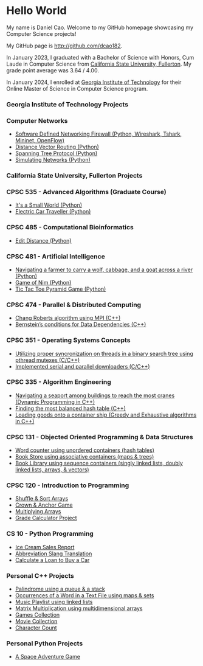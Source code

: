 # Hello World
My name is Daniel Cao.  Welcome to my GitHub homepage showcasing my Computer Science projects!

My GitHub page is http://github.com/dcao182.

In January 2023, I graduated with a Bachelor of Science with Honors, Cum Laude in Computer Science from [California
State University, Fullerton](http://www.fullerton.edu/).  My grade point average was 3.64 / 4.00.

In January 2024, I enrolled at [Georgia Institute of Technology](https://www.gatech.edu/) for their Online Master of Science in Computer Science program.

### Georgia Institute of Technology Projects
### Computer Networks
* [Software Defined Networking Firewall (Python, Wireshark, Tshark, Mininet, OpenFlow)](https://gitfront.io/r/dcao72/cqcq2aXhMLZL/CS-6250-Software-Defined-Network-Firewall/)
* [Distance Vector Routing (Python)](https://gitfront.io/r/dcao72/h6WKxFheJM2c/CS-6250-Distance-Vector-Routing/)
* [Spanning Tree Protocol (Python)](https://gitfront.io/r/dcao72/rq6Lc6UkwHaT/CS-6250-Spanning-Tree-Protocol/)
* [Simulating Networks (Python)](https://github.com/dcao182/dcao182.github.io/blob/master/Simulating%20Networks%20Project/datacenter.py)

### California State University, Fullerton Projects
### CPSC 535 - Advanced Algorithms (Graduate Course)
* [It's a Small World (Python)](https://github.com/dcao182/dcao182.github.io/tree/master/It's%20a%20Small%20World%20(Python))
* [Electric Car Traveller (Python)](https://github.com/dcao182/dcao182.github.io/tree/master/Electric%20Car%20Traveller)

### CPSC 485 - Computational Bioinformatics
* [Edit Distance (Python)](https://github.com/dcao182/dcao182.github.io/tree/master/Computing%20The%20Edit%20Distance%20Between%20Two%20Words)

### CPSC 481 - Artificial Intelligence
* [Navigating a farmer to carry a wolf, cabbage, and a goat across a river (Python)](https://github.com/dcao182/dcao182.github.io/tree/master/Farmer%2C%20Wolf%2C%20Goat%2C%20Cabbage)
* [Game of Nim (Python)](https://github.com/dcao182/dcao182.github.io/tree/master/Game%20of%20Nim)
* [Tic Tac Toe Pyramid Game (Python)](https://github.com/dcao182/dcao182.github.io/tree/master/Tic%20Tac%20Toe%20Pyramid%20Game)

### CPSC 474 - Parallel & Distributed Computing
* [Chang Roberts algorithm using MPI (C++)](https://github.com/dcao182/dcao182.github.io/tree/master/Chang%20Roberts%20Algorithm)
* [Bernstein’s conditions for Data Dependencies (C++)](https://github.com/dcao182/dcao182.github.io/tree/master/Bernstein%E2%80%99s%20conditions%20for%20Data%20Dependencies)


### CPSC 351 - Operating Systems Concepts
* [Utilizing proper syncronization on threads in a binary search tree using pthread mutexes (C/C++)](https://github.com/dcao182/dcao182.github.io/tree/master/Proper%20Synchronization%20on%20threads%20in%20a%20binary%20search%20tree%20using%20pthread%20mutexes)
* [Implemented serial and parallel downloaders (C/C++)](https://github.com/dcao182/dcao182.github.io/tree/master/Serial%20and%20Parallel%20Downloaders)

### CPSC 335 - Algorithm Engineering
* [Navigating a seaport among buildings to reach the most cranes (Dynamic Programming in C++)](https://github.com/dcao182/dcao182.github.io/tree/master/Dynamic%20Programming%20Project%20(C%2B%2B))
* [Finding the most balanced hash table (C++)](https://github.com/dcao182/dcao182.github.io/tree/master/Finding%20the%20most%20balanced%20hash%20table%20(C%2B%2B))
* [Loading goods onto a container ship (Greedy and Exhaustive algorithms in C++)](https://github.com/dcao182/dcao182.github.io/tree/master/Greedy%20vs.%20Exhaustive%20(C%2B%2B))


### CPSC 131 - Objected Oriented Programming & Data Structures
* [Word counter using unordered containers (hash tables)](https://github.com/dcao182/dcao182.github.io/tree/master/Book%20Store%20using%20unordered%20containers%20(C%2B%2B))
* [Book Store using associative containers (maps & trees)](https://github.com/dcao182/dcao182.github.io/tree/master/Book%20Store%20using%20maps%20%26%20trees%20(C%2B%2B))
* [Book Library using sequence containers (singly linked lists, doubly linked lists, arrays, & vectors)](https://github.com/dcao182/dcao182.github.io/tree/master/Book%20Library%20using%20singly%20linked%20lists%2C%20doubly%20linked%20lists%2C%20arrays%2C%20and%20vectors%20(C%2B%2B))

### CPSC 120 - Introduction to Programming
* [Shuffle & Sort Arrays](https://github.com/csuf-cpsc-mshafae-spring-2020/cpsc-120-lab-08-dcao182/blob/master/prob-1/shuffle-sort.cpp)
* [Crown & Anchor Game](https://github.com/csuf-cpsc-mshafae-spring-2020/cpsc-120-final-dcao182/blob/master/crown_and_anchor.cpp)
* [Multiplying Arrays](https://github.com/dcao182/dcao.github.io/commit/022a8f0649006210f564a511fa5172b3fae375c2)
* [Grade Calculator Project](https://github.com/csuf-cpsc-mshafae-spring-2020/cpsc-120-project-02-dcao182/blob/master/grades.cpp)

### CS 10 - Python Programming
* [Ice Cream Sales Report](https://github.com/dcao182/dcao.github.io/commit/827f7cec14deb532972c043acb35b556cbebcf73)
* [Abbreviation Slang Translation](https://github.com/dcao182/dcao.github.io/commit/168deec3766afb363aaff0ca17ea9913fd3aaf86)
* [Calculate a Loan to Buy a Car](https://github.com/dcao182/dcao.github.io/commit/cef08261de2eb4a7c333bc8faeec51c92b5af0d2)

### Personal C++ Projects
* [Palindrome using a queue & a stack](https://github.com/dcao182/dcao182.github.io/blob/master/Palindrome%20with%20queue%2C%20stack%20and%20vector%20%20(C%2B%2B)/main.cpp)
* [Occurrences of a Word in a Text File using maps & sets](https://github.com/dcao182/dcao182.github.io/blob/master/Occurrences%20of%20a%20word%20in%20a%20text%20file%20using%20maps%20and%20sets%20(C%2B%2B)/main.cpp)
* [Music Playlist using linked lists](https://github.com/dcao182/dcao182.github.io/blob/master/Playing%20songs%20from%20a%20playlist%20using%20lists%20(C%2B%2B)/main.cpp)
* [Matrix Multiplication using multidimensional arrays](https://github.com/dcao182/dcao182.github.io/tree/master/Matrix%20Multiplication%20(C%2B%2B))
* [Games Collection](https://github.com/dcao182/dcao182.github.io/blob/master/Games%20Collection%20(C%2B%2B)/main.cpp)
* [Movie Collection](https://github.com/dcao182/dcao182.github.io/blob/master/Movie%20Collection%20(C%2B%2B)/main.cpp)
* [Character Count](https://github.com/dcao182/dcao182.github.io/blob/master/Character%20Count%20(C%2B%2B)/CHARCOUNT.cpp)

### Personal Python Projects
* [A Space Adventure Game](https://github.com/dcao182/dcao182.github.io/tree/master/Mission%20Escape%20(Python))
